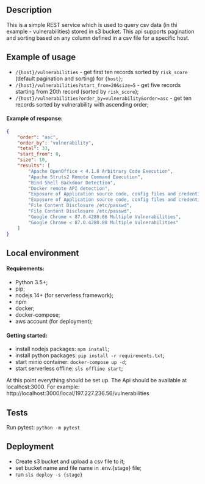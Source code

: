 ## Description
This is a simple REST service which is used to query csv data (in thi example - vulnerabilities) stored in s3 bucket.
This api supports pagination and sorting based on any column defined in a csv file for a specific host.
## Example of usage
* `/{host}/vulnerabilities` - get first ten records sorted by `risk_score` (default pagination and sorting) for `{host}`;
* `/{host}/vulnerabilities?start_from=20&size=5` - get five records starting from 20th record (sorted by `risk_score`);
* `/{host}/vulnerabilities?order_by=vulnerability&order=asc` - get ten records sorted by vulnerability with ascending order;

#### Example of response:
```json
{
    "order": "asc",
    "order_by": "vulnerability",
    "total": 33,
    "start_from": 0,
    "size": 10,
    "results": [
        "Apache OpenOffice < 4.1.8 Arbitrary Code Execution",
        "Apache Struts2 Remote Command Execution",
        "Bind Shell Backdoor Detection",
        "Docker remote API detection",
        "Exposure of Application source code, config files and credentials",
        "Exposure of Application source code, config files and credentials",
        "File Content Disclosure /etc/passwd",
        "File Content Disclosure /etc/passwd",
        "Google Chrome < 87.0.4280.66 Multiple Vulnerabilities",
        "Google Chrome < 87.0.4280.88 Multiple Vulnerabilities"
    ]
}
```

## Local environment
#### Requirements:
* Python 3.5+;
* pip;
* nodejs 14+ (for serverless framework);
* npm  
* docker; 
* docker-compose;
* aws account (for deployment);

#### Getting started:
* install nodejs packages: `npm install`;
* install python packages: `pip install -r requirements.txt`;
* start minio container: `docker-compose up -d`;
* start serverless offline: `sls offline start`;

At this point everything should be set up. The Api should be available at localhost:3000. 
For example: http://localhost:3000/local/197.227.236.56/vulnerabilities

## Tests
Run pytest: `python -m pytest`

## Deployment

* Create s3 bucket and upload a csv file to it;
* set bucket name and file name in .env.{stage} file;
* run `sls deploy -s {stage}`
